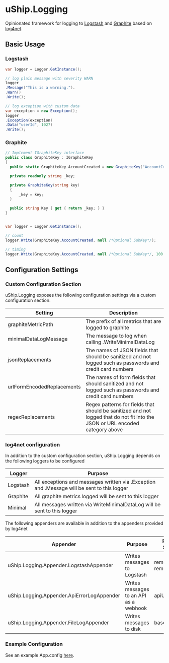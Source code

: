 # uShip.Logging
Opinionated framework for logging to [Logstash](https://github.com/elastic/logstash) and [Graphite](https://github.com/mit-carbon/Graphite) based on [log4net](https://github.com/apache/log4net).

## Basic Usage

### Logstash
```csharp
var logger = Logger.GetInstance();

// log plain message with severity WARN
logger
.Message("This is a warning.").
.Warn()
.Write();

// log exception with custom data
var exception = new Exception();
logger
.Exception(exception)
.Data("userId", 1027)
.Write();
```

### Graphite
```csharp
// Implement IGraphiteKey interface
public class GraphiteKey : IGraphiteKey
{
  public static GraphiteKey AccountCreated = new GraphiteKey("AccountCreated");

  private readonly string _key;

  private GraphiteKey(string key)
  {
      _key = key;
  }

  public string Key { get { return _key; } }
}


var logger = Logger.GetInstance();

// count
logger.Write(GraphiteKey.AccountCreated, null /*Optional SubKey*/);

// timing
logger.Write(GraphiteKey.AccountCreated, null /*Optional SubKey*/, 100 /*milliseconds*/)
```

## Configuration Settings
### Custom Configuration Section
uShip.Logging exposes the following configuration settings via a custom configuration section.

| Setting | Description |
|---------|-------------|
| graphiteMetricPath | The prefix of all metrics that are logged to graphite |
| minimalDataLogMessage | The message to log when calling .WriteMinimalDataLog |
| jsonReplacements | The names of JSON fields that should be sanitized and not logged such as passwords and credit card numbers |
| urlFormEncodedReplacements | The names of form fields that should sanitized and not logged such as passwords and credit card numbers |
| regexReplacements | Regex patterns for fields that should be sanitized and not logged that do not fit into the JSON or URL encoded category above |

### log4net configuration

In addition to the custom configuration section, uShip.Logging depends on the following loggers to be configured

| Logger | Purpose |
|--------|---------|
| Logstash | All exceptions and messages written via .Exception and .Message will be sent to this logger |
| Graphite | All graphite metrics logged will be sent to this logger |
| Minimal | All messages written via WriteMinimalDataLog will be sent to this logger |

The following appenders are available in addition to the appenders provided by log4net

| Appender | Purpose | Relevant Settings |
|----------|---------|-------------------|
| uShip.Logging.Appender.LogstashAppender | Writes messages to Logstash | remoteAddress, remotePort |
| uShip.Logging.Appender.ApiErrorLogAppender | Writes messages to an API as a webhook | apiUrl |
| uShip.Logging.Appender.FileLogAppender | Writes messages to disk | baseDirectory |

### Example Configuration

See an example App.config [here](https://github.com/uShip/uShip.Logging/blob/master/src/uShip.Logging.Tests/App.config).
